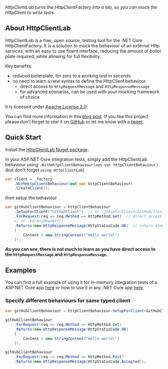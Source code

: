 _HttpClientLab turns the HttpClientFactory into a lab, so you can mock the HttpClient to write tests._

## About HttpClientLab

HttpClientLab is a free, open source, testing tool for the .NET Core HttpClientFactory.
It is a solution to mock the behaviour of an external Http services, with an easy to use fluent interface, reducing the amount of boiler plate required, while allowing for full flexibility.

Key benefits:

- reduced boilerplate, for zero to a working test in seconds
- no need to learn a new syntax to define the HttpClient behaviour
  - direct access to `HttpRequestMessage` and `HttpResponseMesssage`
  - for advanced scenarios, can be used with your mocking framework of choice

It is licensed under [Apache License 2.0](https://github.com/alefranz/HttpClientLab/blob/master/LICENSE).

You can find more information in this [blog post](https://alessio.franceschelli.me/post/httpclientlab/).
If you like this project please don't forget to *star* it on [GitHub](https//github.com/alefranz/HttpClientLab) or let me know with a [tweet](https://twitter.com/AleFranz).

## Quick Start

Install the [HttpClientLab Nuget package](https://www.nuget.org/packages/HttpClientLab/).

In your ASP.NET Core integration tests, simply add the HttpClientLab behaviour using `.WithHttpClientBehaviour(out var httpClientBehaviour)` (but don't forget `using HttpClientLab`)

```csharp
var client = _factory
    .WithHttpClientBehaviour(out var httpClientBehaviour)
    .CreateClient();
```

then setup the behaviour
```csharp
var gitHubClientBehaviour = httpClientBehaviour
    .SetupForClient("GitHubClient")  // or .SetupForClient<GitHubClient> or .SetupForAnyClient()
    .ForRequest(req => req.Method == HttpMethod.Get)  // direct access to the HttpRequestMessage
    // or .ForAnyRequest()
    .Returns(new HttpResponseMessage(HttpStatusCode.OK)  // return simply a HttpResponseMessage
    {
        Content = new StringContent("Hello world!")
    });
```

**As you can see, there is not much to learn as you have direct access to the `HttpRequestMessage` and `HttpResponseMessage`.**

## Examples

You can find a full example of using it for in-memory integration tests of a ASP.NET Core app [here](samples/Api.IntegrationTests) or how to use it in any .NET Core app [here](samples/ConsoleApp/Program.cs).

### Specify different behaviours for same typed client
```csharp
var gitHubClientBehaviour = httpClientBehaviour.SetupForClient<GitHubClient>();

gitHubClientBehaviour
    .ForRequest(req => req.Method == HttpMethod.Get)
    .Returns(new HttpResponseMessage(HttpStatusCode.OK)
    {
        Content = new StringContent("Hello world!")
    });

gitHubClientBehaviour
    .ForRequest(req => req.Method == HttpMethod.Post)
    .Returns(new HttpResponseMessage(HttpStatusCode.Accepted));

```
